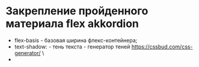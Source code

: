 # Закрепление пройденного материала flex akkordion

 - flex-basis - базовая ширина флекс-контейнера;
 - text-shadow: - тень текста  - генератор теней https://cssbud.com/css-generator/ \
 - 
